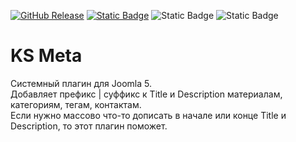 [![GitHub Release](https://img.shields.io/github/v/release/mediafoks/plg_system_ksmeta?display_name=release&style=flat-square&color=blue)](https://github.com/mediafoks/plg_system_ksmeta/releases)
[![Static Badge](https://img.shields.io/badge/Joomla-5-orange?style=flat-square&logo=joomla&logoColor=white)](https://github.com/joomla/joomla-cms) ![Static Badge](https://img.shields.io/badge/type-plugin-yellow?style=flat-square) ![Static Badge](https://img.shields.io/badge/group-system-violet?style=flat-square)

# KS Meta

Системный плагин для Joomla 5.\
Добавляет префикс | суффикс к Title и Description материалам, категориям, тегам, контактам.\
Если нужно массово что-то дописать в начале или конце Title и Description, то этот плагин поможет.
